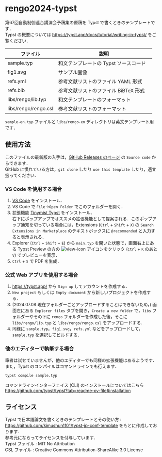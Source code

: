 # rengo2024-typst

第67回自動制御連合講演会予稿集の原稿を Typst で書くときのテンプレートです．  
Typst の概要については https://typst.app/docs/tutorial/writing-in-typst/ をご覧ください．  

| ファイル       | 説明                                |
| ------------- | ----------------------------------- |
| sample.typ    | 和文テンプレートの Typst ソースコード  |
| fig1.svg　    | サンプル画像           　　　 　      |
| refs.yml　    | 参考文献リストのファイル YAML 形式     |
| refs.bib　    | 参考文献リストのファイル BiBTeX 形式　 |
| libs/rengo/lib.typ | 和文テンプレートのフォーマット　  |
| libs/rengo/rengo.csl | 参考文献リストのフォーマット　  |

`sample-en.typ` ファイルと `libs/rengo-en` ディレクトリは英文テンプレート用です．

## 使用方法
このファイルの最新版の入手は，[GitHub Releases のページ](https://github.com/kimushun1101/rengo2024-typst/releases/latest) の `Source code` からできます．  
GitHub に慣れている方は，`git clone` したり `use this template` したり，適宜扱ってください．

### VS Code を使用する場合
1. [VS Code](https://code.visualstudio.com/) をインストール．
2. VS Code で `File`→`Open Folder` でこのフォルダーを開く．  
3. 拡張機能 [Tinymist Typst](https://marketplace.visualstudio.com/items?itemName=myriad-dreamin.tinymist) をインストール．  
  右下にポップアップでオススメの拡張機能として提案される．このポップアップ通知を切っている場合には，Extensions (`Ctrl` + `Shift` + `X`) の `Search Extensions in Marketplace` のテキストボックスに `@recommended` と入力すると表示される．
4. Explorer (`Ctrl` + `Shift` + `E`) から `main.typ` を開いた状態で，画面右上にある Typst Preview の方の ![view-icon](https://github.com/kimushun1101/typst-jp-conf-template/assets/13430937/a44c52cb-d23a-4fdb-ac9f-dc2b47deb40a) アイコンをクリック (`Ctrl` + `K` のあと `V`) でプレビューを表示．
5. `Ctrl` + `S` で PDF を生成．

### 公式 Web アプリを使用する場合
1. https://typst.app/ から `Sign up` してアカウントを作成する．
2. `New project` もしくは `Empty document` から新しいプロジェクトを作成する．
3. (2024.07.08 現在フォルダーごとアップロードすることはできないため，) 画面左にある `Explorer files` タブを開き，`Create a new folder` で，`libs` フォルダーやその下に `rengo` フォルダーを作成した後，そこに `libs/rengo/lib.typ` と `libs/rengo/rengo.csl` をアップロードする．
4. 同様に `sample.typ`，`fig1.svg`，`refs.yml` などをアップロードして，`sample.typ` を選択してビルドする．

### 他のエディターで執筆する場合
筆者は試せていませんが，他のエディターでも同様の拡張機能はあるようです．  
また，Typst のコンパイルはコマンドラインでも行えます．
```
typst compile sample.typ
```
コマンドラインインターフェイス (CLI) のインストールについてはこちら  
https://github.com/typst/typst?tab=readme-ov-file#installation

## ライセンス
Typst で日本語論文を書くときのテンプレートとその使い方 : https://github.com/kimushun1101/typst-jp-conf-template をもとに作成しております．  
参考元にならってライセンスを付与しています．  
Typst ファイル : MIT No Attribution  
CSL ファイル : Creative Commons Attribution-ShareAlike 3.0 License  

